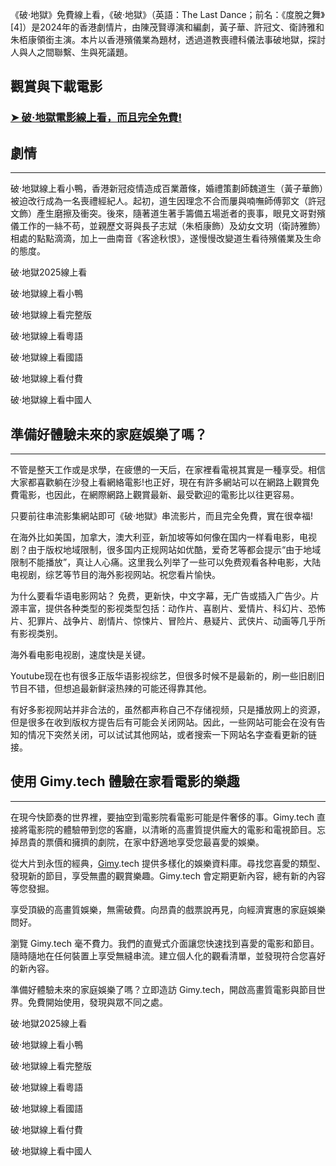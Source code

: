 《破·地獄》免費線上看，《破·地獄》（英語：The Last Dance；前名：《度脫之舞》[4]）是2024年的香港劇情片，由陳茂賢導演和編劇，黃子華、許冠文、衛詩雅和朱栢康領銜主演。本片以香港殯儀業為題材，透過道教喪禮科儀法事破地獄，探討人與人之間聯繫、生與死議題。


## 觀賞與下載電影

### [➤ 破·地獄電影線上看，而且完全免費!](https://www.gimy.tech/2024/12/the-last-dance-hd-gimy.html)


## 劇情

----------

破·地獄線上看小鴨，香港新冠疫情造成百業蕭條，婚禮策劃師魏道生（黃子華飾）被迫改行成為一名喪禮經紀人。起初，道生因理念不合而屢與喃嘸師傅郭文（許冠文飾）產生磨擦及衝突。後來，隨著道生著手籌備五場逝者的喪事，眼見文哥對殯儀工作的一絲不苟，並親歷文哥與長子志斌（朱栢康飾）及幼女文玥（衛詩雅飾）相處的點點滴滴，加上一曲南音《客途秋恨》，遂慢慢改變道生看待殯儀業及生命的態度。

破·地獄2025線上看

破·地獄線上看小鴨

破·地獄線上看完整版

破·地獄線上看粵語

破·地獄線上看國語

破·地獄線上看付費

破·地獄線上看中國人

## 準備好體驗未來的家庭娛樂了嗎？

----------

不管是整天工作或是求學，在疲憊的一天后，在家裡看電視其實是一種享受。相信大家都喜歡躺在沙發上看網絡電影!也正好，現在有許多網站可以在網路上觀賞免費電影，也因此，在網際網路上觀賞最新、最受歡迎的電影比以往更容易。

只要前往串流影集網站即可《破·地獄》串流影片，而且完全免費，實在很幸福!

在海外比如美国，加拿大，澳大利亚，新加坡等如何像在国内一样看电影，电视剧？由于版权地域限制，很多国内正规网站如优酷，爱奇艺等都会提示“由于地域限制不能播放”，真让人心痛。这里我么列举了一些可以免费观看各种电影，大陆电视剧，综艺等节目的海外影视网站。祝您看片愉快。

为什么要看华语电影网站？ 免费，更新快，中文字幕，无广告或插入广告少。片源丰富，提供各种类型的影视类型包括：动作片、喜剧片、爱情片、科幻片、恐怖片、犯罪片、战争片、剧情片、惊悚片、冒险片、悬疑片、武侠片、动画等几乎所有影视类别。

海外看电影电视剧，速度快是关键。

Youtube现在也有很多正版华语影视综艺，但很多时候不是最新的，刷一些旧剧旧节目不错，但想追最新鲜滚热辣的可能还得靠其他。

有好多影视网站并非合法的，虽然都声称自己不存储视频，只是播放网上的资源，但是很多在收到版权方提告后有可能会关闭网站。因此，一些网站可能会在没有告知的情况下突然关闭，可以试试其他网站，或者搜索一下网站名字查看更新的链接。

## 使用 Gimy.tech 體驗在家看電影的樂趣

----------

在現今快節奏的世界裡，要抽空到電影院看電影可能是件奢侈的事。Gimy.tech 直接將電影院的體驗帶到您的客廳，以清晰的高畫質提供龐大的電影和電視節目。忘掉昂貴的票價和擁擠的劇院，在家中舒適地享受您最喜愛的娛樂。

從大片到永恆的經典，[Gimy](https://www.gimy.tech).tech 提供多樣化的娛樂資料庫。尋找您喜愛的類型、發現新的節目，享受無盡的觀賞樂趣。Gimy.tech 會定期更新內容，總有新的內容等您發掘。

享受頂級的高畫質娛樂，無需破費。向昂貴的戲票說再見，向經濟實惠的家庭娛樂問好。

瀏覽 Gimy.tech 毫不費力。我們的直覺式介面讓您快速找到喜愛的電影和節目。隨時隨地在任何裝置上享受無縫串流。建立個人化的觀看清單，並發現符合您喜好的新內容。

準備好體驗未來的家庭娛樂了嗎？立即造訪 Gimy.tech，開啟高畫質電影與節目世界。免費開始使用，發現與眾不同之處。


破·地獄2025線上看

破·地獄線上看小鴨

破·地獄線上看完整版

破·地獄線上看粵語

破·地獄線上看國語

破·地獄線上看付費

破·地獄線上看中國人
